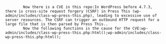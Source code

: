
            Now there is a CVE in this repo:In WordPress before 4.7.3, there is cross-site request forgery (CSRF) in Press This (wp-admin/includes/class-wp-press-this.php), leading to excessive use of server resources. The CSRF can trigger an outbound HTTP request for a large file that is then parsed by Press This..
            Now the following functions is the cause for the CVE:wp-admin/includes/class-wp-press-this.php:html();wp-admin/includes/class-wp-press-this.php:html();
            